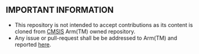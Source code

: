 ## IMPORTANT INFORMATION 

* This repository is not intended to accept contributions as its content is cloned from [CMSIS](https://github.com/ARM-software/CMSIS) Arm(TM) owned repository.
* Any issue or pull-request shall be  be addressed to Arm(TM) and reported [here](https://github.com/ARM-software/CMSIS_5).
